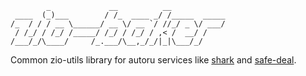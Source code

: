```
        _             __          __
 ____  (_)___        / /_  ____ _/ /_____  _____
/_  / / / __ \______/ __ \/ __ `/ //_/ _ \/ ___/
 / /_/ / /_/ /_____/ /_/ / /_/ / ,< /  __/ /
/___/_/\____/     /_.___/\__,_/_/|_|\___/_/
```
Common zio-utils library for autoru services like [shark](https://a.yandex-team.ru/arc_vcs/classifieds/verticals-backend/baker/shark) and [safe-deal](https://a.yandex-team.ru/arc_vcs/classifieds/verticals-backend/baker/safe-deal).
